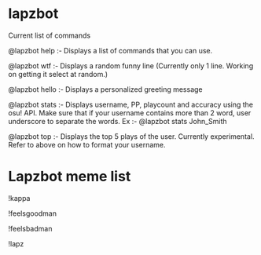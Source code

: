 # lapzbot
Current list of commands

@lapzbot help :- Displays a list of commands that you can use.

@lapzbot wtf :- Displays a random funny line (Currently only 1 line. Working on getting it select at random.)

@lapzbot hello :- Displays a personalized greeting message

@lapzbot stats <username> :- Displays username, PP, playcount and accuracy using the osu! API. Make sure that if your username contains more than 2 word, user underscore to separate the words. Ex :- @lapzbot stats John_Smith

@lapzbot top <username> :- Displays the top 5 plays of the user. Currently experimental. Refer to above on how to format your username.




# Lapzbot meme list

!kappa

!feelsgoodman

!feelsbadman

!lapz
